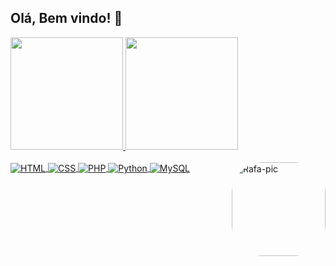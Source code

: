 ## Olá, Bem vindo!  👋

  <div>
    <a href="https://github.com/vvitoria-silva">
    <img height="180em" src="https://github-readme-stats.vercel.app/api?username=vvitoria-silva&show_icons=true&theme=algolia&include_all_commits=true&count_private=true"/>
    <img height="180em" src="https://github-readme-stats.vercel.app/api/top-langs/?username=vvitoria-silva&layout=compact&langs_count=7&theme=algolia"/>
  </div>
  
  <div align="inblock"> <br>
   <img align="center" alt="HTML" src="https://img.shields.io/badge/HTML5-E34F26?style=for-the-badge&logo=html5&logoColor=white">
   <img align="center" alt="CSS" src="https://img.shields.io/badge/CSS3-1572B6?style=for-the-badge&logo=css3&logoColor=white">
   <img align="center" alt="PHP" src="https://img.shields.io/badge/PHP-777BB4?style=for-the-badge&logo=php&logoColor=white">
   <img align="center" alt="Python" src="https://img.shields.io/badge/Python-14354C?style=for-the-badge&logo=python&logoColor=white">
   <img align="center" alt="MySQL" src="https://img.shields.io/badge/MySQL-00000F?style=for-the-badge&logo=mysql&logoColor=white">
   <img align="right" alt="Rafa-pic" height="150" style="border-radius:50px;" src="https://s3.us-west-2.amazonaws.com/secure.notion-static.com/d21276a9-db2c-4592-a177-906777829110/vitoria.gif?X-Amz-Algorithm=AWS4-HMAC-SHA256&X-Amz-Credential=AKIAT73L2G45O3KS52Y5%2F20211014%2Fus-west-2%2Fs3%2Faws4_request&X-Amz-Date=20211014T201811Z&X-Amz-Expires=86400&X-Amz-Signature=26d0d23afbf241c5091c8eb0a3dd4816cc1a0753156ec77eed1e6e1e41f30ba5&X-Amz-SignedHeaders=host&response-content-disposition=filename%20%3D%22vitoria.gif%22">
   
  </div>       

